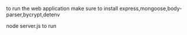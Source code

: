 to run the web application make sure to install express,mongoose,body-parser,bycrypt,detenv

node server.js to run
